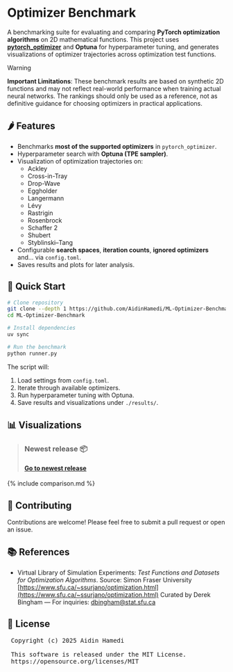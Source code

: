 # Optimizer Benchmark

A benchmarking suite for evaluating and comparing **PyTorch optimization algorithms** on 2D mathematical functions.
This project uses **[pytorch_optimizer](https://github.com/kozistr/pytorch_optimizer)** and **Optuna** for hyperparameter tuning, and generates visualizations of optimizer trajectories across optimization test functions.

> [!WARNING]
> **Important Limitations**: These benchmark results are based on synthetic 2D functions and may not reflect real-world performance when training actual neural networks. The rankings should only be used as a reference, not as definitive guidance for choosing optimizers in practical applications.


## 🌶️ Features

* Benchmarks **most of the supported optimizers** in `pytorch_optimizer`.
* Hyperparameter search with **Optuna (TPE sampler)**.
* Visualization of optimization trajectories on:
  * Ackley
  * Cross-in-Tray
  * Drop-Wave
  * Eggholder
  * Langermann
  * Lévy
  * Rastrigin
  * Rosenbrock
  * Schaffer 2
  * Shubert
  * Styblinski–Tang
* Configurable **search spaces**, **iteration counts**, **ignored optimizers** and... via `config.toml`.
* Saves results and plots for later analysis.

## 🚀 Quick Start

```bash
# Clone repository
git clone --depth 1 https://github.com/AidinHamedi/ML-Optimizer-Benchmark.git
cd ML-Optimizer-Benchmark

# Install dependencies
uv sync

# Run the benchmark
python runner.py
```

The script will:

1. Load settings from `config.toml`.
2. Iterate through available optimizers.
3. Run hyperparameter tuning with Optuna.
4. Save results and visualizations under `./results/`.

## 📊 Visualizations
> ### Newest release 📦
> #### [Go to newest release](https://github.com/Aidinhamedi/ML-Optimizer-Benchmark/releases/latest)

{% include comparison.md %}

## 🤝 Contributing

Contributions are welcome! Please feel free to submit a pull request or open an issue.

## 📚 References

- Virtual Library of Simulation Experiments: *Test Functions and Datasets for Optimization Algorithms*.
  Source: Simon Fraser University
  [https://www.sfu.ca/~ssurjano/optimization.html](https://www.sfu.ca/~ssurjano/optimization.html)
  Curated by Derek Bingham — For inquiries: dbingham@stat.sfu.ca


## 📝 License

<pre>
 Copyright (c) 2025 Aidin Hamedi

 This software is released under the MIT License.
 https://opensource.org/licenses/MIT
</pre>
